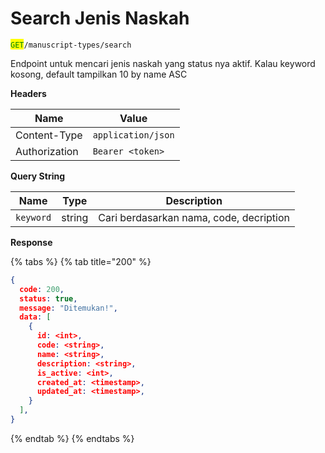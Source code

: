# Search Jenis Naskah

<mark style="color:green;">`GET`</mark>`/manuscript-types/search`

Endpoint untuk mencari jenis naskah yang status nya aktif. Kalau keyword kosong, default tampilkan 10 by name ASC

**Headers**

| Name          | Value              |
| ------------- | ------------------ |
| Content-Type  | `application/json` |
| Authorization | `Bearer <token>`   |

**Query String**

| Name      | Type   | Description                             |
| --------- | ------ | --------------------------------------- |
| `keyword` | string | Cari berdasarkan nama, code, decription |

**Response**

{% tabs %}
{% tab title="200" %}
```json
{
  code: 200,
  status: true,
  message: "Ditemukan!",
  data: [
    {
      id: <int>,
      code: <string>,
      name: <string>,
      description: <string>,
      is_active: <int>,
      created_at: <timestamp>,
      updated_at: <timestamp>,
    }
  ],
}
```
{% endtab %}
{% endtabs %}
